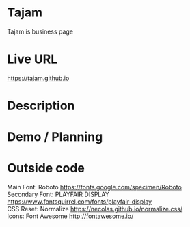 # Tajam
Tajam is business page 

# Live URL
https://tajam.github.io

# Description


# Demo / Planning


# Outside code
Main Font: Roboto https://fonts.google.com/specimen/Roboto <br />
Secondary Font: PLAYFAIR DISPLAY https://www.fontsquirrel.com/fonts/playfair-display <br />
CSS Reset: Normalize https://necolas.github.io/normalize.css/ <br />
Icons: Font Awesome http://fontawesome.io/ <br />
